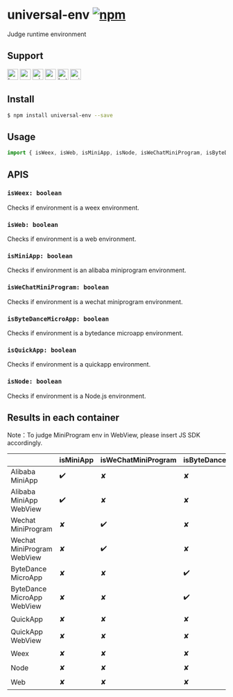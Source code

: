 # universal-env [![npm](https://img.shields.io/npm/v/universal-env.svg)](https://www.npmjs.com/package/universal-env)

Judge runtime environment

## Support
<img alt="browser" src="https://gw.alicdn.com/tfs/TB1uYFobGSs3KVjSZPiXXcsiVXa-200-200.svg" width="25px" height="25px" /> <img alt="weex" src="https://gw.alicdn.com/tfs/TB1jM0ebMaH3KVjSZFjXXcFWpXa-200-200.svg" width="25px" height="25px" /> <img alt="miniApp" src="https://gw.alicdn.com/tfs/TB1bBpmbRCw3KVjSZFuXXcAOpXa-200-200.svg" width="25px" height="25px" /> <img alt="wechatMiniprogram" src="https://img.alicdn.com/tfs/TB1slcYdxv1gK0jSZFFXXb0sXXa-200-200.svg" width="25px" height="25px"> <img alt="bytedanceMicroApp" src="https://gw.alicdn.com/tfs/TB1jFtVzO_1gK0jSZFqXXcpaXXa-200-200.svg" width="25px" height="25px"> <img alt="quickApp" src="https://gw.alicdn.com/tfs/TB1MP7EwQT2gK0jSZPcXXcKkpXa-200-200.svg" width="25px" height="25px">

## Install
```bash
$ npm install universal-env --save
```

## Usage
```javascript
import { isWeex, isWeb, isMiniApp, isNode, isWeChatMiniProgram, isByteDanceMicroApp, isQuickApp } from 'universal-env';

```

## APIS
### `isWeex: boolean`
Checks if environment is a weex environment.

### `isWeb: boolean`
Checks if environment is a web environment.

### `isMiniApp: boolean`
Checks if environment is an alibaba miniprogram environment.

### `isWeChatMiniProgram: boolean`
Checks if environment is a wechat miniprogram environment.

### `isByteDanceMicroApp: boolean`
Checks if environment is a bytedance microapp environment.

### `isQuickApp: boolean`
Checks if environment is a quickapp environment.

### `isNode: boolean`
Checks if environment is a Node.js environment.

## Results in each container

Note：To judge MiniProgram env in WebView, please insert JS SDK accordingly.

|                               | isMiniApp | isWeChatMiniProgram | isByteDanceMicroApp | isQuickApp | isWeb | isWeex | isNode |
| ----------------------------- | --------- | ------------------- | ------------------- | ---------- | ----- | ------ | ------ |
| Alibaba MiniApp               | ✔️         | ✘                   | ✘                   | ✘          | ✘     | ✘      | ✘      |
| Alibaba MiniApp WebView       | ✔️         | ✘                   | ✘                   | ✘          | ✔️     | ✘      | ✘      |
| Wechat MiniProgram            | ✘         | ✔️                   | ✘                   | ✘          | ✘     | ✘      | ✘      |
| Wechat MiniProgram WebView    | ✘         | ✔️                   | ✘                   | ✘          | ✔️     | ✘      | ✘      |
| ByteDance MicroApp            | ✘         | ✘                   | ✔️                   | ✘          | ✘     | ✘      | ✘      |
| ByteDance MicroApp WebView    | ✘         | ✘                   | ✔️                   | ✘          | ✔️     | ✘      | ✘      |
| QuickApp                      | ✘         | ✘                   | ✘                   | ✔️          | ✘     | ✘      | ✘      |
| QuickApp WebView              | ✘         | ✘                   | ✘                   | ✘          | ✔️     | ✘      | ✘      |
| Weex                          | ✘         | ✘                   | ✘                   | ✘          | ✘     | ✔️      | ✘      |
| Node                          | ✘         | ✘                   | ✘                   | ✘          | ✘     | ✘      | ✔️      |
| Web                           | ✘         | ✘                   | ✘                   | ✘          | ✔️     | ✘      | ✘      |


